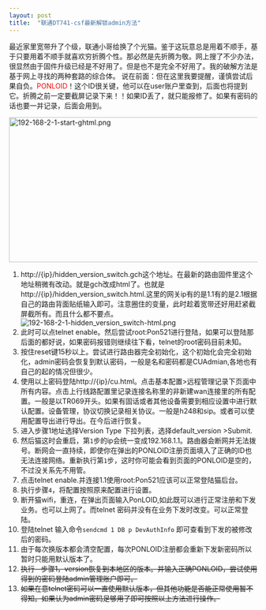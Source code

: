 ```yaml
---
layout: post
title:  "联通DT741-csf最新解锁admin方法"
---
```

最近家里宽带升了个级，联通小哥给换了个光猫。鉴于这玩意总是用着不顺手，基于只要用着不顺手就喜欢穷折腾个性。那必然是先折腾为敬。网上搜了不少办法，很显然由于固件升级已经是不好用了。但是也不是完全不好用了。我的破解方法是基于网上寻找的两种套路的综合体。
说在前面：但在这里我要提醒，谨慎尝试后果自负。<span style="color:red">PONLOID</span>！这个ID很关键，他可以在user账户里查到，后面也将提到它。折腾之前一定要截屏记录下来！！如果ID丢了，就只能报修了。如果有密码的话也要一并记录，后面会用到。


<img src="/assets/img/b66a550be4e24bd3b1aa60ed8cb93c45.png" alt="192-168-2-1-start-ghtml.png" width="600" height="294">

1. http://{ip}/hidden\_version\_switch.gch这个地址。在最新的路由固件里这个地址稍微有改动。就是gch改成html了。也就是http://{ip}/hidden\_version\_switch.html.这里的网关ip有的是1.1有的是2.1根据自己的路由背面贴纸输入即可。注意圈住的变量，此时趁着宽带还好用赶紧截屏截所有。而且什么都不要点。  
![192-168-2-1-hidden_version_switch-html.png](/assets/img/c102a2f28a024f948ded3a0d0070528b.png)
2. 此时可以点telnet enable。然后尝试root:Pon521进行登陆，如果可以登陆那后面的都好说，如果密码报错则继续往下看，telnet的root密码目前未知。
3. 按住reset键15秒以上。尝试进行路由器完全初始化，这个初始化会完全初始化，admin密码会恢复到默认密码，一般是名和密码都是CUAdmian,各地也有自己的起的情况但很少。
4. 使用以上密码登陆http://{ip}/cu.html。点击基本配置>远程管理记录下页面中所有内容。点击上行线路配置里记录连接名称里的非新建wan连接里的所有配置。一般是以TR069开头。如果有固话或者其他设备需要到相应设置中进行默认配置。设备管理，协议切换记录相关协议。一般是h248和sip。或者可以使用配置导出进行导出。在今后进行恢复。
5. 进入步骤1地址选择Version Type 下拉列表，选择default_version >Submit.
6. 然后猫这时会重启，第`1`步的ip会统一变成192.168.1.1。路由器会断网并无法拨号。断网会一直持续，即使你在弹出的PONLOID注册页面填入了正确的ID也无法连接网络。重新执行第`1`步，这时你可能会看到页面的PONLOID是空的，不过没关系先不用管。
7. 点击telnet enable.并连接1.1使用root:Pon521应该可以正常登陆猫后台。
8. 执行步骤`4`，将配置按照原来配置进行设置。
9. 断开猫wifi，重连，在弹出页面输入PonLOID,如此既可以进行正常注册和下发业务。也可以上网了。而telnet 密码并没有在业务下发时改变。可以正常登陆。
10. 登陆telnet 输入命令`sendcmd 1 DB p DevAuthInfo` 即可查看到下发的被修改后的密码。
11. 由于每次换版本都会清空配置，每次PONLOID注册都会重新下发新密码所以暂时只能用默认版本了。  
12. ~~执行--步骤1，version恢复到本地区的版本。并输入正确PONLOID，尝试使用得到的密码登陆admin管理账户即可。~~
13. ~~如果在意telnet密码可以一直使用默认版本，但其他功能是否能正常使用暂不得知。如果认为admin密码足够用了即可按照以上方法进行操作。~~
